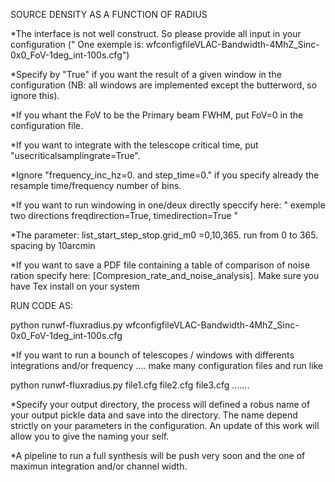 SOURCE DENSITY AS A FUNCTION OF RADIUS


*The interface is not well construct. So please provide all input in your configuration (" One exemple is: wfconfigfileVLAC-Bandwidth-4MhZ_Sinc-0x0_FoV-1deg_int-100s.cfg")



*Specify by "True" if you want the result of a given window in the configuration (NB: all windows are implemented except the butterword, so ignore this).


*If you whant the FoV to be the Primary beam FWHM, put FoV=0 in the configuration file. 


*If you want to integrate with the telescope critical time, put  "usecriticalsamplingrate=True".


*Ignore "frequency_inc_hz=0. and step_time=0." if you specify already the resample time/frequency number of bins.


*If you want to run windowing in one/deux directly speccify here: " exemple two directions freqdirection=True, timedirection=True "


*The parameter: list_start_step_stop.grid_m0 =0,10,365. run from 0 to 365. spacing by 10arcmin


*If you want to save a PDF file containing a table of comparison of noise ration specify here: [Compresion_rate_and_noise_analysis]. Make sure you have Tex install on your system



RUN CODE AS:

python runwf-fluxradius.py wfconfigfileVLAC-Bandwidth-4MhZ_Sinc-0x0_FoV-1deg_int-100s.cfg



*If you want to run a bounch of telescopes / windows with differents integrations and/or frequency .... make many configuration files and run like


python runwf-fluxradius.py file1.cfg file2.cfg file3.cfg .......


*Specify your output directory, the process will defined a robus name of your output pickle data  and save into the directory. The name depend strictly on your parameters in the configuration. An update of this work will allow you to give the naming your self.


*A pipeline to run a full synthesis will be push very soon and the one of maximun integration and/or channel width.





